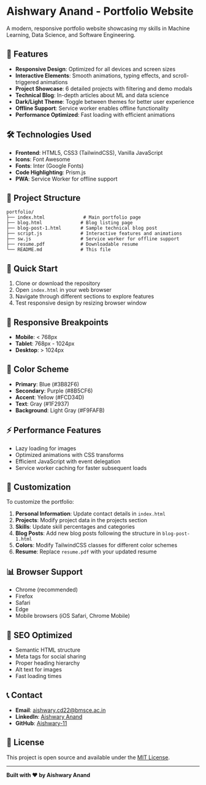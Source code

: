 # Aishwary Anand - Portfolio Website

A modern, responsive portfolio website showcasing my skills in Machine Learning, Data Science, and Software Engineering.

## 🌟 Features

- **Responsive Design**: Optimized for all devices and screen sizes
- **Interactive Elements**: Smooth animations, typing effects, and scroll-triggered animations
- **Project Showcase**: 6 detailed projects with filtering and demo modals
- **Technical Blog**: In-depth articles about ML and data science
- **Dark/Light Theme**: Toggle between themes for better user experience
- **Offline Support**: Service worker enables offline functionality
- **Performance Optimized**: Fast loading with efficient animations

## 🛠️ Technologies Used

- **Frontend**: HTML5, CSS3 (TailwindCSS), Vanilla JavaScript
- **Icons**: Font Awesome
- **Fonts**: Inter (Google Fonts)
- **Code Highlighting**: Prism.js
- **PWA**: Service Worker for offline support

## 📁 Project Structure

```
portfolio/
├── index.html              # Main portfolio page
├── blog.html              # Blog listing page
├── blog-post-1.html       # Sample technical blog post
├── script.js              # Interactive features and animations
├── sw.js                  # Service worker for offline support
├── resume.pdf             # Downloadable resume
└── README.md              # This file
```

## 🚀 Quick Start

1. Clone or download the repository
2. Open `index.html` in your web browser
3. Navigate through different sections to explore features
4. Test responsive design by resizing browser window

## 📱 Responsive Breakpoints

- **Mobile**: < 768px
- **Tablet**: 768px - 1024px
- **Desktop**: > 1024px

## 🎨 Color Scheme

- **Primary**: Blue (#3B82F6)
- **Secondary**: Purple (#8B5CF6)
- **Accent**: Yellow (#FCD34D)
- **Text**: Gray (#1F2937)
- **Background**: Light Gray (#F9FAFB)

## ⚡ Performance Features

- Lazy loading for images
- Optimized animations with CSS transforms
- Efficient JavaScript with event delegation
- Service worker caching for faster subsequent loads

## 🔧 Customization

To customize the portfolio:

1. **Personal Information**: Update contact details in `index.html`
2. **Projects**: Modify project data in the projects section
3. **Skills**: Update skill percentages and categories
4. **Blog Posts**: Add new blog posts following the structure in `blog-post-1.html`
5. **Colors**: Modify TailwindCSS classes for different color schemes
6. **Resume**: Replace `resume.pdf` with your updated resume

## 📊 Browser Support

- Chrome (recommended)
- Firefox
- Safari
- Edge
- Mobile browsers (iOS Safari, Chrome Mobile)

## 🎯 SEO Optimized

- Semantic HTML structure
- Meta tags for social sharing
- Proper heading hierarchy
- Alt text for images
- Fast loading times

## 📞 Contact

- **Email**: aishwary.cd22@bmsce.ac.in
- **LinkedIn**: [Aishwary Anand](https://www.linkedin.com/in/aishwary-anand-085a1a1b8/)
- **GitHub**: [Aishwary-11](https://github.com/Aishwary-11)

## 📄 License

This project is open source and available under the [MIT License](LICENSE).

---

**Built with ❤️ by Aishwary Anand**